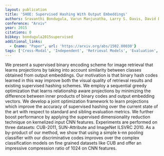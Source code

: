 ```yaml
---
layout: publication
title: 'SHOE: Supervised Hashing With Output Embeddings'
authors: Sravanthi Bondugula, Varun Manjunatha, Larry S. Davis, David Doermann
conference: "Arxiv"
year: 2015
citations: 0
bibkey: bondugula2015supervised
additional_links:
  - {name: "Paper", url: 'https://arxiv.org/abs/1502.00030'}
tags: ['Cross-Modal', 'Independent', 'Retrieval Models', 'Evaluation', 'Shallow', 'Hashing', 'Compression', 'Datasets', 'Training Strategy', 'Supervised Hashing', 'Applications']
---
```

We present a supervised binary encoding scheme for image retrieval that
learns projections by taking into account similarity between classes obtained
from output embeddings. Our motivation is that binary hash codes learned in
this way improve both the visual quality of retrieval results and existing
supervised hashing schemes. We employ a sequential greedy optimization that
learns relationship aware projections by minimizing the difference between
inner products of binary codes and output embedding vectors. We develop a joint
optimization framework to learn projections which improve the accuracy of
supervised hashing over the current state of the art with respect to standard
and sibling evaluation metrics. We further boost performance by applying the
supervised dimensionality reduction technique on kernelized input CNN features.
Experiments are performed on three datasets: CUB-2011, SUN-Attribute and
ImageNet ILSVRC 2010. As a by-product of our method, we show that using a
simple k-nn pooling classifier with our discriminative codes improves over the
complex classification models on fine grained datasets like CUB and offer an
impressive compression ratio of 1024 on CNN features.
